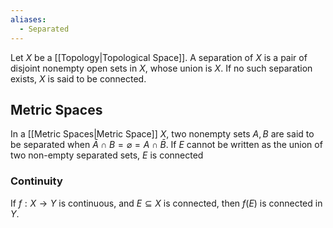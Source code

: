 ```yaml
---
aliases:
  - Separated
---
```

Let $X$ be a [[Topology|Topological Space]]. A separation of $X$ is a pair of disjoint nonempty open sets in $X$, whose union is $X$. If no such separation exists, $X$ is said to be connected.
## Metric Spaces
In a [[Metric Spaces|Metric Space]] $X$, two nonempty sets $A,B$ are said to be separated when $\bar{A}\cap B=\varnothing=A\cap \bar{B}$. 
If $E$ cannot be written as the union of two non-empty separated sets, $E$ is connected
### Continuity
If $f:X\to Y$ is continuous, and $E\subseteq X$ is connected, then $f(E)$ is connected in $Y$.
